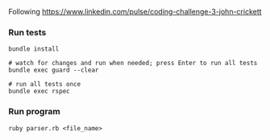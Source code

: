 Following https://www.linkedin.com/pulse/coding-challenge-3-john-crickett

### Run tests

```
bundle install

# watch for changes and run when needed; press Enter to run all tests
bundle exec guard --clear

# run all tests once
bundle exec rspec
```

### Run program

```
ruby parser.rb <file_name>
```
